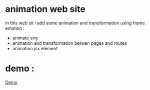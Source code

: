 # animation web site
in this web sit i add some animation and transformation using frame emotion :
- animate svg
- animation and transformation betwen pages and routes
- animation jsx element
# demo :
[Demo](https://animation-web-site.vercel.app)
